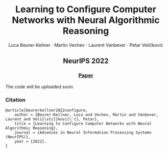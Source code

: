<p align="center">

  <h1 align="center">Learning to Configure Computer Networks with Neural Algorithmic Reasoning</h1>
  <p align="center">
    Luca Beurer-Kellner
    ·
    Martin Vechev
    ·
    Laurent Vanbever
    ·
    Petar Veličković

  </p>
  <h2 align="center">NeurIPS 2022</h2>
  <h3 align="center"><a href="#">Paper</a></h3>
</p>

_The code will be uploaded soon._

### Citation

```
@article{beurerkellner2022configure,
    author = {Beurer-Kellner, Luca and Vechev, Martin and Vanbever, Laurent and Veli{\v{c}}kovi{\'c}, Petar},
    title = {Learning to Configure Computer Networks with Neural Algorithmic Reasoning},
    journal = {Advances in Neural Information Processing Systems (NeurIPS)},
    year = {2022},
}
```
